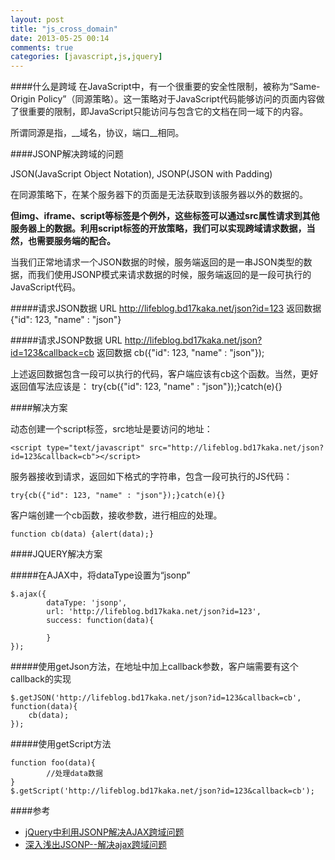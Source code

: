 ```yaml
---
layout: post
title: "js_cross_domain"
date: 2013-05-25 00:14
comments: true
categories: [javascript,js,jquery]
---
```


####什么是跨域
在JavaScript中，有一个很重要的安全性限制，被称为“Same-Origin Policy”（同源策略）。这一策略对于JavaScript代码能够访问的页面内容做了很重要的限制，即JavaScript只能访问与包含它的文档在同一域下的内容。

所谓同源是指，__域名，协议，端口__相同。

####JSONP解决跨域的问题

JSON(JavaScript Object Notation), JSONP(JSON with Padding)

在同源策略下，在某个服务器下的页面是无法获取到该服务器以外的数据的。

__但img、iframe、script等标签是个例外，这些标签可以通过src属性请求到其他服务器上的数据。利用script标签的开放策略，我们可以实现跨域请求数据，当然，也需要服务端的配合。__

当我们正常地请求一个JSON数据的时候，服务端返回的是一串JSON类型的数据，而我们使用JSONP模式来请求数据的时候，服务端返回的是一段可执行的JavaScript代码。

#####请求JSON数据
URL 	http://lifeblog.bd17kaka.net/json?id=123
返回数据	{"id": 123, "name" : "json"}

#####请求JSONP数据
URL 	http://lifeblog.bd17kaka.net/json?id=123&callback=cb
返回数据	cb({"id": 123, "name" : "json"}); 

上述返回数据包含一段可以执行的代码，客户端应该有cb这个函数。当然，更好返回值写法应该是：
try{cb({"id": 123, "name" : "json"});}catch(e){}

####解决方案

动态创建一个script标签，src地址是要访问的地址：

```
<script type="text/javascript" src="http://lifeblog.bd17kaka.net/json?id=123&callback=cb"></script>
```

服务器接收到请求，返回如下格式的字符串，包含一段可执行的JS代码：

```
try{cb({"id": 123, "name" : "json"});}catch(e){}
```

客户端创建一个cb函数，接收参数，进行相应的处理。

```
function cb(data) {alert(data);}
```

####JQUERY解决方案

#####在AJAX中，将dataType设置为“jsonp”

```
$.ajax({
        dataType: 'jsonp',
        url: 'http://lifeblog.bd17kaka.net/json?id=123',
        success: function(data){
			
        }
});
```

#####使用getJson方法，在地址中加上callback参数，客户端需要有这个callback的实现

```
$.getJSON('http://lifeblog.bd17kaka.net/json?id=123&callback=cb', function(data){
	cb(data);
});
```

#####使用getScript方法

```
function foo(data){
        //处理data数据
}
$.getScript('http://lifeblog.bd17kaka.net/json?id=123&callback=cb');
```

####参考

* [jQuery中利用JSONP解决AJAX跨域问题](http://www.clanfei.com/2012/08/1637.html)
* [深入浅出JSONP--解决ajax跨域问题](http://www.cnblogs.com/chopper/archive/2012/03/24/2403945.html)